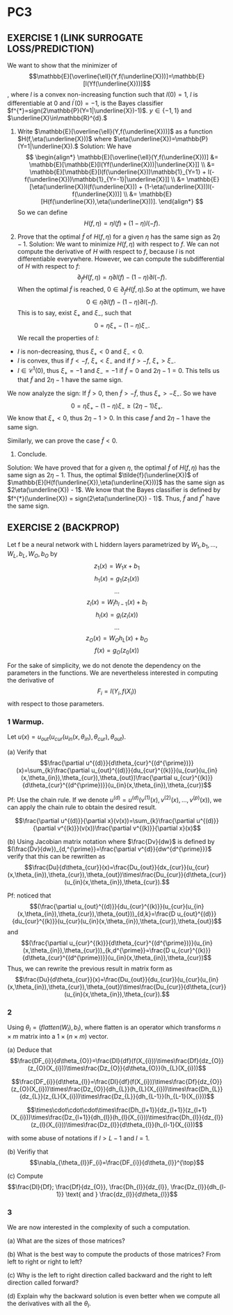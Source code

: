 # PC3

## EXERCISE 1 (LINK SURROGATE LOSS/PREDICTION)
We want to show that the minimizer of
$$\mathbb{E}[\overline{\ell}(Y,f(\underline{X}))]=\mathbb{E}[l(Yf(\underline{X}))]$$
, where $l$ is a convex non-increasing function such that $l(0)=1$, $l$ is differentiable at 0 and $l^{\prime}(0)=-1$, is the Bayes classifier $f^{*}=sign(2\mathbb{P}(Y=1|\underline{X})-1)$. $y\in\{-1,1\}$ and $\underline{X}\in\mathbb{R}^{d}.$

1.  Write $\mathbb{E}[\overline{\ell}(Y,f(\underline{X}))]$ as a function $H(f,\eta(\underline{X}))$ where $\eta(\underline{X})=\mathbb{P}(Y=1|\underline{X}).$
Solution: We have
$$
\begin{align*}
\mathbb{E}[\overline{\ell}(Y,f(\underline{X}))] &= \mathbb{E}[\mathbb{E}[l(Yf(\underline{X}))|\underline{X}]] \\
&= \mathbb{E}[\mathbb{E}[l(f(\underline{X}))\mathbb{1}_{Y=1} + l(-f(\underline{X}))\mathbb{1}_{Y=-1}|\underline{X}]] \\
&= \mathbb{E}[\eta(\underline{X})l(f(\underline{X})) + (1-\eta(\underline{X}))l(-f(\underline{X}))] \\
&= \mathbb{E}[H(f(\underline{X}),\eta(\underline{X}))].
\end{align*}
$$
So we can define
$$H(f,\eta) = \eta l(f) + (1-\eta)l(-f).$$

2.  Prove that the optimal $\tilde{f}$ of $H(f,\eta)$ for a given $\eta$ has the same sign as $2\eta-1$. 
Solution: We want to minimize $H(f,\eta)$ with respect to $f$. We can not compute the derivative of $H$ with respect to $f$, because $l$ is not differentiable everywhere. However, we can compute the subdifferential of $H$ with respect to $f$:
$$\partial_{f}H(f,\eta) = \eta \partial l(f) - (1-\eta)\partial l(-f).$$
When the optimal $\tilde{f}$ is reached, $0\in \partial_{f}H(\tilde{f},\eta)$.So at the optimum, we have 
$$0\in \eta \partial l(f) - (1-\eta)\partial l(-f).$$
This is to say, exist $\xi_+$ and $\xi_-$, such that
$$0= \eta \xi_+ - (1-\eta)\xi_-.$$
We recall the properties of $l$:
- $l$ is non-decreasing, thus $\xi_+ <0$ and $\xi_- <0$.
- $l$ is convex, thus if $f < -f$, $\xi_+ < \xi_-$ and if $f > -f$, $\xi_+ > \xi_-$.
- $l\in \mathcal{C}^{1}(0)$, thus $\xi_+ = -1$ and $\xi_- = -1$ if $\tilde{f}=0$ and $2\eta - 1 = 0$. This tells us that $\tilde{f}$ and $2\eta - 1$ have the same sign.

We now analyze the sign: If $\tilde{f} > 0$, then $\tilde{f} > -\tilde{f}$, thus $\xi_+ > -\xi_-$. So we have
$$0= \eta \xi_+ - (1-\eta)\xi_-\geq(2\eta - 1)\xi_+.$$
We know that $\xi_+ < 0$, thus $2\eta - 1 > 0$. In this case $\tilde{f}$ and $2\eta - 1$ have the same sign.

Similarly, we can prove the case $\tilde{f} < 0$.

1.  Conclude.

Solution: We have proved that for a given $\eta$, the optimal $\tilde{f}$ of $H(f,\eta)$ has the same sign as $2\eta - 1$. Thus, the optimal $\tilde{f}(\underline{X})$ of $\mathbb{E}[H(f(\underline{X}),\eta(\underline{X}))]$ has the same sign as $2\eta(\underline{X}) - 1$. We know that the Bayes classifier is defined by $f^{*}(\underline{X}) = sign(2\eta(\underline{X}) - 1)$. Thus, $\tilde{f}$ and $f^{*}$ have the same sign.

## EXERCISE 2 (BACKPROP)
Let f be a neural network with L hiddern layers parametrized by $W_{1},b_{1},...,W_{L},b_{L},W_{O},b_{O}$ by
$$z_{1}(x)=W_{1}x+b_{1}$$
$$h_{1}(x)=g_{1}(z_{1}(x))$$
$$\dots$$
$$z_{l}(x)=W_{l}h_{l-1}(x)+b_{l}$$
$$h_{l}(x)=g_{l}(z_{l}(x))$$
$$\dots$$
$$z_{O}(x)=W_{O}h_{L}(x)+b_{O}$$
$$f(x)=g_{O}(z_{0}(x))$$

For the sake of simplicity, we do not denote the dependency on the parameters in the functions. We are nevertheless interested in computing the derivative of
$$F_{i}=l(Y_{i},f(X_{i}))$$
with respect to those parameters.

### 1 Warmup. 
Let $u(x)=u_{out}(u_{cur}(u_{in}(x,\theta_{in}),\theta_{cur}),\theta_{out})$.
    
(a) Verify that
$$\frac{\partial u^{(d)}}{d\theta_{cur}^{(d^{\prime})}}(x)=\sum_{k}\frac{\partial u_{out}^{(d)}}{du_{cur}^{(k)}}(u_{cur}(u_{in}(x,\theta_{in}),\theta_{cur}),\theta_{out})\frac{\partial u_{cur}^{(k)}}{d\theta_{cur}^{(d^{\prime})}}(u_{in}(x,\theta_{in}),\theta_{cur})$$

Pf: Use the chain rule. If we denote $u^{(d)}=u^{(d)}(v^{(1)}(x),v^{(2)}(x),\ldots,v^{(p)}(x))$, we can apply the chain rule to obtain the desired result.

$$\frac{\partial u^{(d)}}{\partial x}(v(x))=\sum_{k}\frac{\partial u^{(d)}}{\partial v^{(k)}}(v(x))\frac{\partial v^{(k)}}{\partial x}(x)$$

(b) Using Jacobian matrix notation where $\frac{Dv}{dw}$ is defined by
$(\frac{Dv}{dw})_{d,^{\prime}}=\frac{\partial v^{d}}{dw^{d^{\prime}}}$
verify that this can be rewritten as
$$\frac{Du}{d\theta_{cur}}(x)=\frac{Du_{out}}{dx_{cur}}(u_{cur}(x,\theta_{in}),\theta_{cur}),\theta_{out})\times\frac{Du_{cur}}{d\theta_{cur}}(u_{in}(x,\theta_{in}),\theta_{cur}).$$

Pf: noticed that
$$(\frac{\partial u_{out}^{(d)}}{du_{cur}^{(k)}}(u_{cur}(u_{in}(x,\theta_{in}),\theta_{cur}),\theta_{out}))_{d,k}=\frac{D u_{out}^{(d)}}{du_{cur}^{(k)}}(u_{cur}(u_{in}(x,\theta_{in}),\theta_{cur}),\theta_{out})$$
and
$$(\frac{\partial u_{cur}^{(k)}}{d\theta_{cur}^{(d^{\prime})}}(u_{in}(x,\theta_{in}),\theta_{cur}))_{k,d^{\prime}}=\frac{D u_{cur}^{(k)}}{d\theta_{cur}^{(d^{\prime})}}(u_{in}(x,\theta_{in}),\theta_{cur})$$
Thus, we can rewrite the previous result in matrix form as
$$\frac{Du}{d\theta_{cur}}(x)=\frac{Du_{out}}{du_{cur}}(u_{cur}(u_{in}(x,\theta_{in}),\theta_{cur}),\theta_{out})\times\frac{Du_{cur}}{d\theta_{cur}}(u_{in}(x,\theta_{in}),\theta_{cur}).$$

### 2
Using $\theta_{l}=(flatten(W_{l}),b_{l})$, where flatten is an operator which transforms $n\times m$ matrix into a $1\times(n\times m)$ vector.

(a) Deduce that
$$\frac{DF_{i}}{d\theta_{O}}=\frac{Dl}{df}(f(X_{i}))\times\frac{Df}{dz_{O}}(z_{O}(X_{i}))\times\frac{Dz_{O}}{d\theta_{O}}(h_{L}(X_{i}))$$

$$\frac{DF_{i}}{d\theta_{l}}=\frac{Dl}{df}(f(X_{i}))\times\frac{Df}{dz_{O}}(z_{O}(X_{i}))\times\frac{Dz_{O}}{dh_{L}}(h_{L}(X_{i}))\times\frac{Dh_{L}}{dz_{L}}(z_{L}(X_{i}))\times\frac{Dz_{L}}{dh_{L-1}}(h_{L-1}(X_{i}))$$

$$\times\cdot\cdot\cdot\times\frac{Dh_{l+1}}{dz_{l+1}}(z_{l+1}(X_{i}))\times\frac{Dz_{l+1}}{dh_{l}}(h_{l}(X_{i}))\times\frac{Dh_{l}}{dz_{l}}(z_{l}(X_{i}))\times\frac{Dz_{l}}{d\theta_{l}}(h_{l-1}(X_{i}))$$

with some abuse of notations if $l>L-1$ and $l=1.$



(b) Verifiy that
$$\nabla_{\theta_{l}}F_{i}=\frac{DF_{i}}{d\theta_{l}}^{\top}$$

(c) Compute
$$\frac{Dl}{Df}; \frac{Df}{dz_{O}}, \frac{Dh_{l}}{dz_{l}}, \frac{Dz_{l}}{dh_{l-1}} \text{ and } \frac{dz_{l}}{d\theta_{l}}$$

### 3
We are now interested in the complexity of such a computation.

(a) What are the sizes of those matrices?

(b) What is the best way to compute the products of those matrices? From left to right or right to left?

(c) Why is the left to right direction called backward and the right to left direction called forward?

(d) Explain why the backward solution is even better when we compute all the derivatives with all the $\theta_{I}.$

